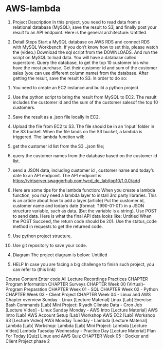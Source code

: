 # AWS-lambda


1. Project Description
In this project, you need to read data from a relational database (MySQL), save the result to S3, and finally post your result to an API endpoint. Here is the general architecture:
Untitled



2. Detail Steps
Start a MySQL database on AWS RDS and connect RDS with MySQL Workbench. If you don’t know how to set this, please watch the (video.)
Download the sql script from the DOWNLOADS. And run the script on MySQL to load data. You will have a database called superstore.
Query the database, to get the top 10 customer ids who have the most purchase. Get their customer id and sum of the customer sales (you can use different column name) from the database.
After getting the result, save the result to S3. In order to do so:

1) You need to create an EC2 instance and build a python project.
2) Use the python script to bring the result from MySQL to EC2. The result includes the customer id and the sum of the customer salesof the top 10 customers.
3) Save the result as a .json file locally in EC2.
4) Upload the file from EC2 to S3. The file should be in an ‘input’ folder in the S3 bucket.
When the file lands on the S3 bucket, a lambda is triggered. The lambda function will:

1) get the customer id list from the S3 ..json file;
2) query the customer names from the database based on the customer id list.
3) send a JSON data, including customer id , customer name and today’s date to an API endpoint. The API endpoint is: https://virtserver.swaggerhub.com/wcd_de_lab/top10/1.0.0/add
4) Here are some tips for the lambda function:
When you create a lambda function, you may need a lambda layer to install 3rd party libraries. This is an article about how to add a layer.(article)
Put the customer id, customer name and today’s date (format: ‘1990-01-01’) in a JSON structure variable, such as data. (But the variable is a string).
Use POST to send data. Here is what the final API data looks like: Untitled
When the POST Succeed, the return code should be 201. Use the status_code method in requests to get the returned code.
5) Use python project structure.
6) Use git repository to save your code.
4. Diagram
The project diagram is below:
Untitled

5. HELP
In case you are facing a big challenge to finish such project, you can refer to (this link)

Course Content
Enter code
All
Lecture
Recordings
Practices
CHAPTER
Program Information
CHAPTER
Surveys
CHAPTER
Week 00 (Virtual)- Program Preparation
CHAPTER
Week 01 - SQL
CHAPTER
Week 02 - Python
CHAPTER
Week 03 - Client Project
CHAPTER
Week 04 - Linux and AWS
Chapter overview
Sunday - Linux
[Lecture Material] Linux
[Lab] Exercise: Bash Commands
[Lab] Mini Project: Riyadh Climate Data - Cron Job
[Lecture Video] - Linux Sunday
Monday - AWS Intro
[Lecture Material] AWS Intro
[Lab] AWS Account Setup
[Lab] Workshop AWS EC2
[Lab] Workshop S3
[Lecture Video] AWS Monday
Tuesday - Lambda
[Lecture Material] Lambda
[Lab] Workshop: Lambda
[Lab] Mini Project: Lambda
[Lecture Video] Lambda Tuesday
Wednesday - Practice Day
[Lecture Material] Plan For Today
[Quiz] Linux and AWS Quiz
CHAPTER
Week 05 - Docker and Client Project phase 2
